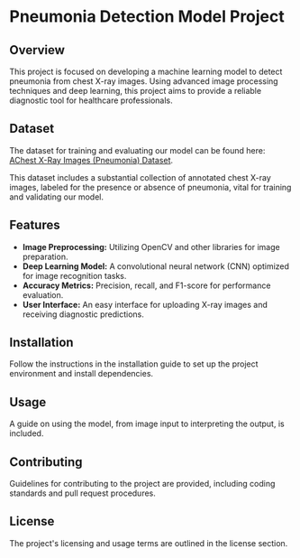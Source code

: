 # Pneumonia Detection Model Project

## Overview
This project is focused on developing a machine learning model to detect pneumonia from chest X-ray images. Using advanced image processing techniques and deep learning, this project aims to provide a reliable diagnostic tool for healthcare professionals.

## Dataset
The dataset for training and evaluating our model can be found here:
[AChest X-Ray Images (Pneumonia) Dataset](https://www.kaggle.com/datasets/paultimothymooney/chest-xray-pneumonia).

This dataset includes a substantial collection of annotated chest X-ray images, labeled for the presence or absence of pneumonia, vital for training and validating our model.

## Features
- **Image Preprocessing:** Utilizing OpenCV and other libraries for image preparation.
- **Deep Learning Model:** A convolutional neural network (CNN) optimized for image recognition tasks.
- **Accuracy Metrics:** Precision, recall, and F1-score for performance evaluation.
- **User Interface:** An easy interface for uploading X-ray images and receiving diagnostic predictions.

## Installation
Follow the instructions in the installation guide to set up the project environment and install dependencies.

## Usage
A guide on using the model, from image input to interpreting the output, is included.

## Contributing
Guidelines for contributing to the project are provided, including coding standards and pull request procedures.

## License
The project's licensing and usage terms are outlined in the license section.
